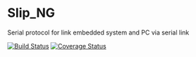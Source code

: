 # Slip_NG

Serial protocol for link embedded system and PC via serial link

[![Build Status](https://travis-ci.org/vvromanov/slip_ng.svg?branch=master)](https://travis-ci.org/vvromanov/slip_ng)
[![Coverage Status](https://coveralls.io/repos/github/vvromanov/slip_ng/badge.svg?branch=master)](https://coveralls.io/github/vvromanov/slip_ng?branch=master)
